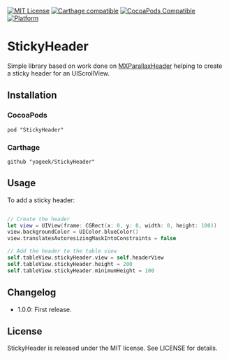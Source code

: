 
[![MIT License](http://img.shields.io/badge/license-MIT-blue.svg?style=flat)](LICENSE)
[![Carthage compatible](https://img.shields.io/badge/Carthage-compatible-4BC51D.svg?style=flat)](https://github.com/Carthage/Carthage)
[![CocoaPods Compatible](https://img.shields.io/cocoapods/v/StickyHeader.svg)](https://img.shields.io/cocoapods/v/StickyHeader.svg)
[![Platform](https://img.shields.io/cocoapods/p/StickyHeader.svg?style=flat)](http://cocoadocs.org/docsets/StickyHeader)

# StickyHeader

Simple library based on work done on [MXParallaxHeader](https://github.com/maxep/MXParallaxHeader) helping to 
create a sticky header for an UIScrollView.

## Installation

### CocoaPods

```
pod "StickyHeader"
```

### Carthage
```
github "yageek/StickyHeader"
```

## Usage

To add a sticky header:

```swift

// Create the header
let view = UIView(frame: CGRect(x: 0, y: 0, width: 0, height: 100))
view.backgroundColor = UIColor.blueColor()
view.translatesAutoresizingMaskIntoConstraints = false

// Add the header to the table view
self.tableView.stickyHeader.view = self.headerView
self.tableView.stickyHeader.height = 200
self.tableView.stickyHeader.minimumHeight = 100
```

## Changelog

 - 1.0.0: First release.

## License

StickyHeader is released under the MIT license. See LICENSE for details.
